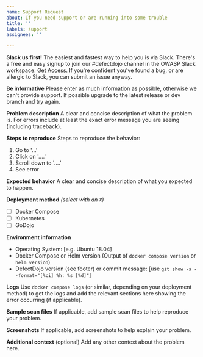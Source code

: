 ```yaml
---
name: Support Request
about: If you need support or are running into some trouble
title: ''
labels: support
assignees: ''

---
```

**Slack us first!**
The easiest and fastest way to help you is via Slack. There's a free and easy signup to join our #defectdojo channel in the OWASP Slack workspace: [Get Access.](https://owasp.org/slack/invite)
If you're confident you've found a bug, or are allergic to Slack, you can submit an issue anyway.

**Be informative**
Please enter as much information as possible, otherwise we can't provide support. If possible upgrade to the latest release or dev branch and try again.

**Problem description**
A clear and concise description of what the problem is. For errors include at least the exact error message you are seeing (including traceback).

**Steps to reproduce**
Steps to reproduce the behavior:
1. Go to '...'
2. Click on '....'
3. Scroll down to '....'
4. See error

**Expected behavior**
A clear and concise description of what you expected to happen.

**Deployment method** *(select with an `X`)*
- [ ] Docker Compose
- [ ] Kubernetes
- [ ] GoDojo

**Environment information**
 - Operating System: [e.g. Ubuntu 18.04]
 - Docker Compose or Helm version (Output of `docker compose version` or `helm version`)
 - DefectDojo version (see footer) or commit message: [use `git show -s --format="[%ci] %h: %s [%d]"`]

**Logs**
Use `docker compose logs` (or similar, depending on your deployment method) to get the logs and add the relevant sections here showing the error occurring (if applicable).

**Sample scan files**
If applicable, add sample scan files to help reproduce your problem.

**Screenshots**
If applicable, add screenshots to help explain your problem.

**Additional context** (optional)
Add any other context about the problem here.
